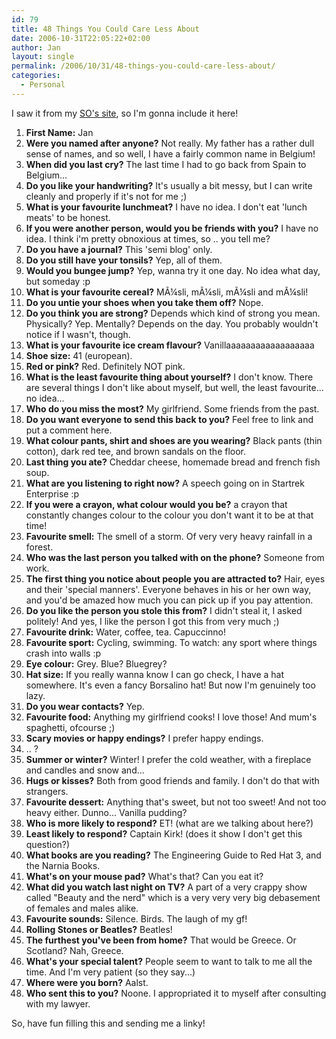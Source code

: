 ```yaml
---
id: 79
title: 48 Things You Could Care Less About
date: 2006-10-31T22:05:22+02:00
author: Jan
layout: single
permalink: /2006/10/31/48-things-you-could-care-less-about/
categories:
  - Personal
---
```

I saw it from my [SO's site](http://sade.sadevil.org/blog/?p=83#more-83), so I'm gonna include it here!

  1. **First Name:** Jan
  2. **Were you named after anyone?** Not really. My father has a rather dull sense of names, and so well, I have a fairly common name in Belgium!
  3. **When did you last cry?** The last time I had to go back from Spain to Belgium... 
  4. **Do you like your handwriting?** It's usually a bit messy, but I can write cleanly and properly if it's not for me ;)
  5. **What is your favourite lunchmeat?** I have no idea. I don't eat 'lunch meats' to be honest.
  6. **If you were another person, would you be friends with you?** I have no idea. I think i'm pretty obnoxious at times, so .. you tell me?
  7. **Do you have a journal?** This 'semi blog' only.
  8. **Do you still have your tonsils?** Yep, all of them.
  9. **Would you bungee jump?** Yep, wanna try it one day. No idea what day, but someday :p
 10. **What is your favourite cereal?** MÃ¼sli, mÃ¼sli, mÃ¼sli and mÃ¼sli!
 11. **Do you untie your shoes when you take them off?** Nope.
 12. **Do you think you are strong?** Depends which kind of strong you mean. Physically? Yep. Mentally? Depends on the day. You probably wouldn't notice if I wasn't, though.
 13. **What is your favourite ice cream flavour?** Vanillaaaaaaaaaaaaaaaaaa
 14. **Shoe size:** 41 (european).
 15. **Red or pink?** Red. Definitely NOT pink.
 16. **What is the least favourite thing about yourself?** I don't know. There are several things I don't like about myself, but well, the least favourite... no idea...
 17. **Who do you miss the most?** My girlfriend. Some friends from the past.
 18. **Do you want everyone to send this back to you?** Feel free to link and put a comment here.
 19. **What colour pants, shirt and shoes are you wearing?** Black pants (thin cotton), dark red tee, and brown sandals on the floor.
 20. **Last thing you ate?** Cheddar cheese, homemade bread and french fish soup.
 21. **What are you listening to right now?** A speech going on in Startrek Enterprise :p
 22. **If you were a crayon, what colour would you be?** a crayon that constantly changes colour to the colour you don't want it to be at that time!
 23. **Favourite smell:** The smell of a storm. Of very very heavy rainfall in a forest.
 24. **Who was the last person you talked with on the phone?** Someone from work.
 25. **The first thing you notice about people you are attracted to?** Hair, eyes and their 'special manners'. Everyone behaves in his or her own way, and you'd be amazed how much you can pick up if you pay attention.
 26. **Do you like the person you stole this from?** I didn't steal it, I asked politely! And yes, I like the person I got this from very much ;)
 27. **Favourite drink:** Water, coffee, tea. Capuccinno!
 28. **Favourite sport:** Cycling, swimming. To watch: any sport where things crash into walls :p
 29. **Eye colour:** Grey. Blue? Bluegrey?
 30. **Hat size:** If you really wanna know I can go check, I have a hat somewhere. It's even a fancy Borsalino hat! But now I'm genuinely too lazy.
 31. **Do you wear contacts?** Yep.
 32. **Favourite food:** Anything my girlfriend cooks! I love those! And mum's spaghetti, ofcourse ;)
 33. **Scary movies or happy endings?** I prefer happy endings.
 34. .. ?
 35. **Summer or winter?** Winter! I prefer the cold weather, with a fireplace and candles and snow and...
 36. **Hugs or kisses?** Both from good friends and family. I don't do that with strangers.
 37. **Favourite dessert:** Anything that's sweet, but not too sweet! And not too heavy either. Dunno... Vanilla pudding?
 38. **Who is more likely to respond?** ET! (what are we talking about here?)
 39. **Least likely to respond?** Captain Kirk! (does it show I don't get this question?)
 40. **What books are you reading?** The Engineering Guide to Red Hat 3, and the Narnia Books.
 41. **What's on your mouse pad?** What's that? Can you eat it? 
 42. **What did you watch last night on TV?** A part of a very crappy show called "Beauty and the nerd" which is a very very very big debasement of females and males alike.
 43. **Favourite sounds:** Silence. Birds. The laugh of my gf!
 44. **Rolling Stones or Beatles?** Beatles!
 45. **The furthest you've been from home?** That would be Greece. Or Scotland? Nah, Greece.
 46. **What's your special talent?** People seem to want to talk to me all the time. And I'm very patient (so they say...)
 47. **Where were you born?** Aalst.
 48. **Who sent this to you?** Noone. I appropriated it to myself after consulting with my lawyer.

So, have fun filling this and sending me a linky!